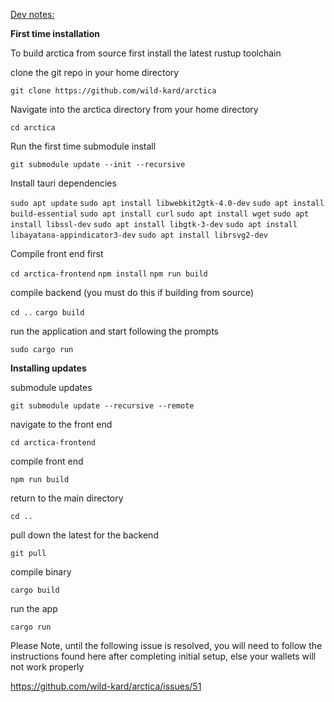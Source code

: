 <template>
    <div class="container" style="margin-top: 3rem;">
      <h2>Arctica. A secure & private Bitcoin cold storage solution</h2>
      <p><b>WARNING: WE ARE CURRENTLY IN ALPHA TESTING, DO NOT USE ARCTICA FOR THE STORAGE OF FUNDS
       <br>this software overwrites external storage media and CDs without much warning, I advise you only run arctica on a dedicated machine, remove any extraneous external storage media, and only insert new/blank USB sticks or SD cards and CDs when prompted.</b> </p>
      <p><b>Minimum Specs</b> (this advice may be deprecated with recent performance improvements): Extensive testing has shown that arctica does not perform well on very low end computers. This is due to the demanding nature of running the Operating System from the usb sticks or sd cards. The bare minimum specs which I have successfully tested are 6GB of RAM and a dual core AMD Ryzen 3 3200U. However, this made for an extremely frustratingly slow user experience and I highly reccomend overshooting these minimum specs if at all possible. For example, a laptop with 16GB of RAM and a quad core i7-6700HQ @ 2.6GHz runs arctica extremely well. Additionally you need atleast a 1TB internal storage drive for the bitcoin blockchain. I reccomend replacing the laptops internal storage drive with an aftermarket SSD drive to improve the initial sync speed significantly. 
      <p>The computer's internal storage should be flashed with a clean installation of the latest Ubuntu release prior to installing Arctica.</p>
      <p>Arctica is essentially two seperate things...
      <li>Open Source Hardware wallets which the user builds firmware for in in real time while the arctica software runs. </li>
      <li>An accompanying software desktop application that runs on top of bitcoin core and allows the user to easily navigate a preconfigured 2 of 7 and 5 of 7 timelocked bitcoin wallet. 
      <p>Arctica is a Free and Open Source wrapper script that installs bitcoin core and then walks the user through setup of a highly secure & private cold storage solution. The software is designed to make Bitcoin more difficult to lose, steal, or extort than any other asset. This protocol contains both a high security and a medium security area and is designed for storage of amounts in excess of $100,000.</p>
      <ul>
          <li>Arctica is a key management system built in Rust on top of Bitcoin Core Backend. The <a href="https://github.com/wild-kard/arctica-frontend">Front End Repo</a> is built with Vue.js and runs as a standalone desktop application through tauri which emulates web view without requiring the use of a browser.</li>
          <li>Arctica requires users do what is needed for safe and secure bitcoin storage even when this requires more time and effort - the first task in the Arctica instructions is to setup trustworthy & dedicated Bitcoin laptops.</li>
          <li>Before beginning, users will need to gather:</li>
           -2 dedicated laptops 
           <br>-7 SD cards or USB sticks (minimum of 8Gb)
           <br>-8 CD(RW)s 
           <br>-8 DVDs, 
           <br>-7 envelopes. 
            <li>When setting up the laptops, one should have enough internal SATA storage space to hold the entire bitcoin blockchain, currently 1Tb or higher this will be the Primary Computer that runs an online bitcoin full node. The second will just be used as a dedicated signing device. Both laptops should be erased and flashed with ubuntu. The user can optionally install bitcoin core on their primary machine and sync the bitcoin blockchain ahead of time.</li>
            <li>The SD cards/USB sticks will be configured into open source hardware wallets (HW) with the help of the arctica software. CDs & DVDs will be used to help with initial installation and encrypted key material backups of each wallet. The user is not required to write down any physical key or wallet backup information for the system to be secure & recoverable.</li>
          <li>Private keys are never on any device with a channel to an Internet connected device except through encrypted Hardware Wallets, and when required, are loaded into RAM and booted to an internal Linux Live System. This allows arctica to function as a flexible & self contained key management system which can be run on a wide variety of hardware. Although the use of QR codes would be optimal, bitcoin core does not support offline signing via QR codes and the additional attack surface introduced to support this might outweigh the benefits. The purpose of an "air gap" is to limit the amount of data that can be moved, limit the times data can be moved, and make it easy to verify the data is accurate "out of band" before sending. SD cards are inferior to QR codes in all of these areas, but the risk that a QR code library has a security flaw must be weighed against these advantages.</li>
          <li>Artica uses both an ecrypted 5 of 7 & 2 of 7 decaying multisig for bitcoin storage. This allows up to 6 keys to be lost without losing bitcoin and requires 5 locations to be compromised by an attacker to lose privacy or funds. This prioritizes recovery redundancy and privacy.</li>
          <li>HD Multisig is used so that you can send funds to 1,000 addresses, but recover all funds using only 5 seed phrases (high security) or 2 seed phrases (medium security), both of which eventually decay down to 1 of 7 (low security) after a predetermined time frame.</li>
          <li>Generic computing hardware is used. Hardware sold specifically for bitcoin storage requires trusting all parties from manufacturing to shipping. Omitting potential for modified Btcoin specific hardware to steal bitcoin.</li>
          <li>Minimal software beyond bitcoin core. Bitcoin core is far and away the most trustworthy bitcoin software. Unfortunately it does not yet provide a user friendly interface for establishing a multisig address or display and accept private keys in a human writable format. We have intentionally sought to limit dependencies on external software libraries in our design process. Ideally, an Arctica user could recover their funds without our software and only use bitcoin core (with a working knowledge of the Bitcoin-CLI)</li>
          <li>Open source and easily audited. One of the reasons bitcoin core is trustworthy is that it is the most scrutinized software. This makes it the least likely to contain a critical security flaw that has not been identified and fixed. Arctica will never be as trustworthy, but by minimizing the amount of code and primarily using Rust and console commands the effort required to verify that Arctica is performing as expected is minimized.</li>
          <li>Usable for non-technical users. By following simple instructions users with moderate computer literacy can use Arctica. This is important because trusting someone to help you establish your cold storage solution introduces considerable risk. We want Arctica to be the gold standard for newcomers to bitcoin to establish a secure self custody profile.</li>
          <li>Private keys & descriptors are stored in a non-descript and encrypted manner.</li>
          <li>Private. Unlike many popular hardware and software wallets that transmit your IP address (home address) and bitcoin balance to third party servers, Arctica uses a local bitcoin core full node. This means nothing is shared beyond what is required to create a bitcoin transaction. Arctica will also use Tor (planned for v2).</li>
          <li>Counterfeit prevention. The only way to be certain that your balance represents genuine bitcoin is to use a bitcoin full node - in fact that is the primary purpose of a bitcoin full node - to verify that the bitcoin balance is correct and full of only genuine bitcoins. Any solution that does not involve a full node requires you trust someone else to tell you if you have real bitcoin.</li>
          <Li>Minimal hardware. You only need access to two relatively cheap computers. These computers will be dedicated to the purpose of running arctica. The primary laptop runs the bitcoin full node and should remain unused for other activities. The second laptop can be any device, but ideally is a dedicated signing device not used for other purposes. If you don't own a second laptop you can buy one from a big box store and return it after use if required. Once Arctica is set up, it will work on any computer by a user simply inserting an Arctica HWW and rebooting.</li>
          <li>The prompts are designed to be completed by non technologists with minimal effort.</li>
          <li>Software instructions for recovering and spending the bitcoin are included with on every Hardware Wallet to reduce the likelihood of loss and improve UX.</li>
      </ul>
      <p>Arctica provides the best balance of security, ease of use and privacy when storing significant sums of bitcoin, it has the following disadvantages that might not be expected:</p>
      <ul>
          <li>Time. To complete setup you will need to invest several hours spread over the course of a couple days. This time includes active participation in setting up devices by following on screen prompts, syncing the blockchain, and establishing a series of security protocols.</li>
          <li>Soft Shelf Life. Because Arctica is designed to have a decaying high & medium security storage area, you will find that Arctica's security assurances intentionally degrade over time. This decision has been taken to find a balance between high security assurance and inheritance in the event of a users untimely demise. A user is advised to repeat Arctica setup shortly before or during the 4 year threshold decay.</li>
          <li>Privacy. While using bitcoin core over Tor does provide significant privacy advantages over many cold storage solutions, using multisig is not very common. This means that someone could look at the blockchain and infer that the owner of the coins is probably using our software for cold storage. This will eventually be fixed through changes to bitcoin and it is worth the security and recovery benefit to use multisig and the type of multisig you are using is only exposed to the network when you spend from Arctica (not when you deposit funds).</li>
        </ul>
              <p>A comprehensive technial design document can be found <a href="https://docs.google.com/document/d/1_RZysHjRNKTzPG_xDWh8-EvLn57AOlBO3d9J-_0bSRQ/edit?usp=sharing">here</a> </p>
        <p> <a href="https://www.figma.com/file/KcE9byRVhSntYcTITn1OvY/Bitcoin-Wallet-UI-Kit-(Arctica)?node-id=3350%3A85090">User Experience Design Documents </a></p>
        <p>NOTE: Arctica is currently in Alpha and is not currently reccomended for the storage of funds. This is a spiritual successor to <a href="https://github.com/JWWeatherman/yeticold">Yeti Cold</a>, which is my reccomended Bitcoin storage protocol until Arctica releases a Beta client</p>
    </div>
</template>

<u>Dev notes:</u>

<b>First time installation</b>

To build arctica from source first install the latest rustup toolchain

clone the git repo in your home directory

`git clone https://github.com/wild-kard/arctica`

Navigate into the arctica directory from your home directory

`cd arctica`

Run the first time submodule install 

`git submodule update --init --recursive`

Install tauri dependencies

`sudo apt update`
`sudo apt install libwebkit2gtk-4.0-dev`
`sudo apt install build-essential`
`sudo apt install curl`
`sudo apt install wget`
`sudo apt install libssl-dev`
`sudo apt install libgtk-3-dev`
`sudo apt install libayatana-appindicator3-dev`
`sudo apt install librsvg2-dev`

Compile front end first

`cd arctica-frontend`
`npm install`
`npm run build`

compile backend (you must do this if building from source)

`cd ..`
`cargo build`

run the application and start following the prompts

`sudo cargo run`

<b>Installing updates</b>

submodule updates

`git submodule update --recursive --remote`

navigate to the front end

`cd arctica-frontend`

compile front end

`npm run build`

return to the main directory

`cd ..`

pull down the latest for the backend

`git pull`

compile binary 

`cargo build`


run the app

`cargo run`

Please Note, until the following issue is resolved, you will need to follow the instructions found here after completing initial setup, else your wallets will not work properly

https://github.com/wild-kard/arctica/issues/51
